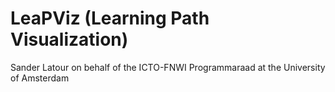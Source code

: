 LeaPViz (Learning Path Visualization)
====================================

Sander Latour
on behalf of the ICTO-FNWI Programmaraad at the University of Amsterdam
